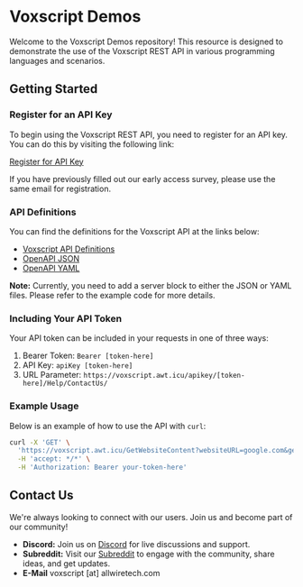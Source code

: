 # Voxscript Demos

Welcome to the Voxscript Demos repository! This resource is designed to demonstrate the use of the Voxscript REST API in various programming languages and scenarios.

## Getting Started

### Register for an API Key

To begin using the Voxscript REST API, you need to register for an API key. You can do this by visiting the following link:

[Register for API Key](https://voxscript-api.awt.icu/)

If you have previously filled out our early access survey, please use the same email for registration.

### API Definitions

You can find the definitions for the Voxscript API at the links below:

- [Voxscript API Definitions](https://voxscript.awt.icu/swagger/index.html)
- [OpenAPI JSON](https://voxscript.awt.icu/swagger/v1/swagger.json)
- [OpenAPI YAML](https://voxscript.awt.icu/swagger/v1/swagger.yaml)

**Note:** Currently, you need to add a server block to either the JSON or YAML files. Please refer to the example code for more details.

### Including Your API Token

Your API token can be included in your requests in one of three ways:

1. Bearer Token: `Bearer [token-here]`
2. API Key: `apiKey [token-here]`
3. URL Parameter: `https://voxscript.awt.icu/apikey/[token-here]/Help/ContactUs/`

### Example Usage

Below is an example of how to use the API with `curl`:

```bash
curl -X 'GET' \
  'https://voxscript.awt.icu/GetWebsiteContent?websiteURL=google.com&getLinks=false' \
  -H 'accept: */*' \
  -H 'Authorization: Bearer your-token-here'
```
  
## Contact Us

We're always looking to connect with our users. Join us and become part of our community!

- **Discord:** Join us on [Discord](https://discord.gg/FZDWbJdQw2) for live discussions and support.
- **Subreddit:** Visit our [Subreddit](https://www.reddit.com/r/voxscript/) to engage with the community, share ideas, and get updates.
- **E-Mail** voxscript [at] allwiretech.com
